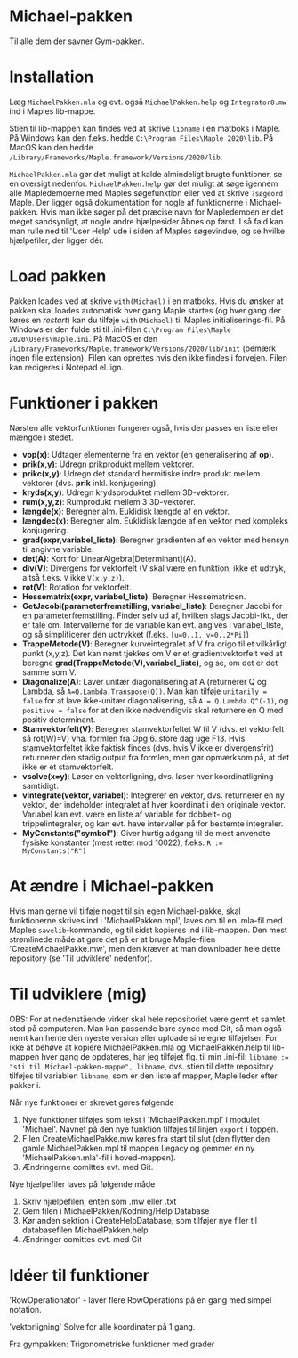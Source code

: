 # Michael-pakken
Til alle dem der savner Gym-pakken.

# Installation
Læg `MichaelPakken.mla` og evt. også `MichaelPakken.help` og `Integrator8.mw`  ind i Maples lib-mappe.

Stien til lib-mappen kan findes ved at skrive `libname` i en matboks i Maple.
På Windows kan den f.eks. hedde `C:\Program Files\Maple 2020\lib`.
På MacOS kan den hedde `/Library/Frameworks/Maple.framework/Versions/2020/lib`.

`MichaelPakken.mla` gør det muligt at kalde almindeligt brugte funktioner, se en oversigt nedenfor.
`MichaelPakken.help` gør det muligt at søge igennem alle Mapledemoerne med Maples søgefunktion eller ved at skrive `?søgeord` i Maple. Der ligger også dokumentation for nogle af funktionerne i Michael-pakken. Hvis man ikke søger på det præcise navn for Mapledemoen er det meget sandsynligt, at nogle andre hjælpesider åbnes op først. I så fald kan man rulle ned til 'User Help' ude i siden af Maples søgevindue, og se hvilke hjælpefiler, der ligger dér.

# Load pakken
Pakken loades ved at skrive `with(Michael)` i en matboks.
Hvis du ønsker at pakken skal loades automatisk hver gang Maple startes (og hver gang der køres en *restart*) kan du tilføje `with(Michael)` til Maples initialiserings-fil.
På Windows er den fulde sti til .ini-filen `C:\Program Files\Maple 2020\Users\maple.ini`.
På MacOS er den `/Library/Frameworks/Maple.framework/Versions/2020/lib/init` (bemærk ingen file extension).
Filen kan oprettes hvis den ikke findes i forvejen. Filen kan redigeres i Notepad el.lign..

# Funktioner i pakken
Næsten alle vektorfunktioner fungerer også, hvis der passes en liste eller mængde i stedet.
- **vop(x)**: Udtager elementerne fra en vektor (en generalisering af **op**).
- **prik(x,y)**: Udregn prikprodukt mellem vektorer.
- **prikc(x,y)**: Udregn det standard hermitiske indre produkt mellem vektorer (dvs. **prik** inkl. konjugering).
- **kryds(x,y)**: Udregn krydsproduktet mellem 3D-vektorer.
- **rum(x,y,z)**: Rumprodukt mellem 3 3D-vektorer.
- **længde(x)**: Beregner alm. Euklidisk længde af en vektor.
- **længdec(x)**: Beregner alm. Euklidisk længde af en vektor med kompleks konjugering.
- **grad(expr,variabel_liste)**: Beregner gradienten af en vektor med hensyn til angivne variable.
- **det(A)**: Kort for LinearAlgebra\[Determinant\](A).
- **div(V)**: Divergens for vektorfelt (V skal være en funktion, ikke et udtryk, altså f.eks. `V` ikke `V(x,y,z)`).
- **rot(V)**: Rotation for vektorfelt.
- **Hessematrix(expr, variabel_liste)**: Beregner Hessematricen.
- **GetJacobi(parameterfremstilling, variabel_liste)**: Beregner Jacobi for en parameterfremstilling. Finder selv ud af, hvilken slags Jacobi-fkt., der er tale om. Intervallerne for de variable kan evt. angives i variabel_liste, og så simplificerer den udtrykket (f.eks. `[u=0..1, v=0..2*Pi]`)
- **TrappeMetode(V)**: Beregner kurveintegralet af V fra origo til et vilkårligt punkt (x,y,z). Det kan nemt tjekkes om V er et gradientvektorfelt ved at beregne **grad(TrappeMetode(V),variabel_liste)**, og se, om det er det samme som V.
- **Diagonalize(A)**: Laver unitær diagonalisering af A (returnerer Q og Lambda, så `A=Q.Lambda.Transpose(Q))`. Man kan tilføje `unitarily = false` for at lave ikke-unitær diagonalisering, så `A = Q.Lambda.Q^(-1)`, og `positive = false` for at den ikke nødvendigvis skal returnere en Q med positiv determinant.
- **Stamvektorfelt(V)**: Beregner stamvektorfeltet W til V (dvs. et vektorfelt så rot(W)=V) vha. formlen fra Opg 6. store dag uge F13. Hvis stamvektorfeltet ikke faktisk findes (dvs. hvis V ikke er divergensfrit) returnerer den stadig output fra formlen, men gør opmærksom på, at det ikke er et stamvektorfelt.
- **vsolve(x=y)**: Løser en vektorligning, dvs. løser hver koordinatligning samtidigt.
- **vintegrate(vektor, variabel)**: Integrerer en vektor, dvs. returnerer en ny vektor, der indeholder integralet af hver koordinat i den originale vektor. Variabel kan evt. være en liste af variable for dobbelt- og trippelintegraler, og kan evt. have intervaller på for bestemte integraler.
- **MyConstants("symbol")**: Giver hurtig adgang til de mest anvendte fysiske konstanter (mest rettet mod 10022), f.eks. `R := MyConstants("R")`



# At ændre i Michael-pakken
Hvis man gerne vil tilføje noget til sin egen Michael-pakke, skal funktionerne skrives ind i 'MichaelPakken.mpl', laves om til en .mla-fil med Maples `savelib`-kommando, og til sidst kopieres ind i lib-mappen. Den mest strømlinede måde at gøre det på er at bruge Maple-filen 'CreateMichaelPakke.mw', men den kræver at man downloader hele dette repository (se 'Til udviklere' nedenfor).

# Til udviklere (mig)
OBS: For at nedenstående virker skal hele repositoriet være gemt et samlet sted på computeren. Man kan passende bare synce med Git, så man også nemt kan hente den nyeste version eller uploade sine egne tilføjelser.
For ikke at behøve at kopiere MichaelPakken.mla og MichaelPakken.help til lib-mappen hver gang de opdateres, har jeg tilføjet flg. til min .ini-fil:
`libname := "sti til Michael-pakken-mappe", libname`, dvs. stien til dette repository tilføjes til variablen `libname`, som er den liste af mapper, Maple leder efter pakker i.

Når nye funktioner er skrevet gøres følgende
1. Nye funktioner tilføjes som tekst i 'MichaelPakken.mpl' i modulet 'Michael'. Navnet på den nye funktion tilføjes til linjen `export` i toppen.
2. Filen CreateMichaelPakke.mw køres fra start til slut (den flytter den gamle MichaelPakken.mpl til mappen Legacy og gemmer en ny 'MichaelPakken.mla'-fil i hoved-mappen).
3. Ændringerne comittes evt. med Git.

Nye hjælpefiler laves på følgende måde
1. Skriv hjælpefilen, enten som .mw eller .txt
2. Gem filen i MichaelPakken/Kodning/Help Database
3. Kør anden sektion i CreateHelpDatabase, som tilføjer nye filer til databasefilen MichaelPakken.help
4. Ændringer comittes evt. med Git

# Idéer til funktioner
'RowOperationator' - laver flere RowOperations på én gang med simpel notation.

'vektorligning' Solve for alle koordinater på 1 gang.

Fra gympakken:
Trigonometriske funktioner med grader

